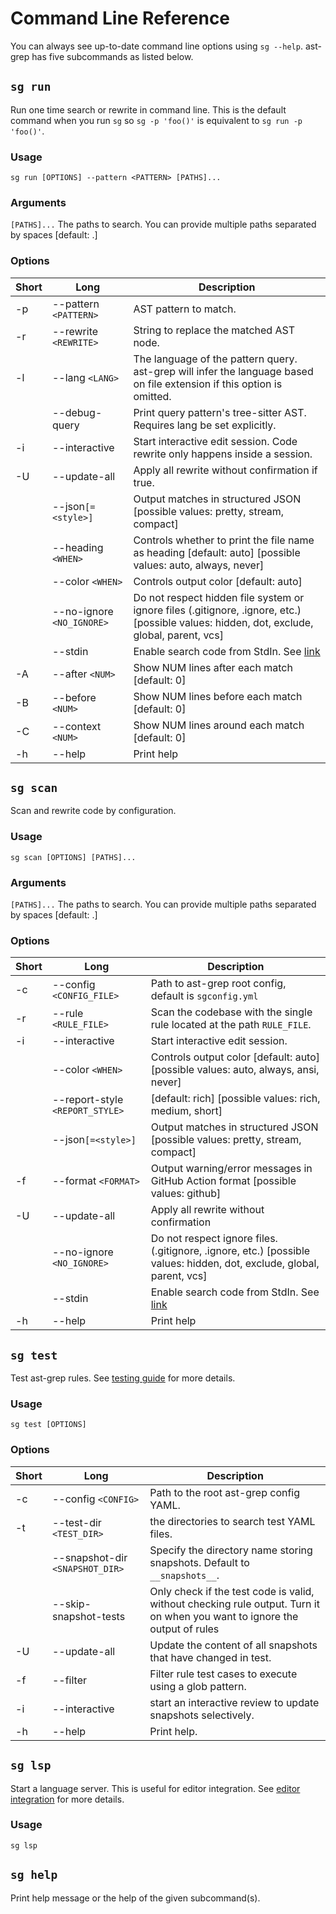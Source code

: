 # Command Line Reference

You can always see up-to-date command line options using `sg --help`.
ast-grep has five subcommands as listed below.

## `sg run`
Run one time search or rewrite in command line. This is the default command when you run `sg` so `sg -p 'foo()'` is equivalent to `sg run -p 'foo()'`.

### Usage

```shell
sg run [OPTIONS] --pattern <PATTERN> [PATHS]...
```

### Arguments

`[PATHS]...`  The paths to search. You can provide multiple paths separated by spaces [default: .]

### Options

| Short | Long | Description |
|-------|------|-------------|
| -p| --pattern `<PATTERN>` |  AST pattern to match. |
| -r| --rewrite `<REWRITE>` |  String to replace the matched AST node. |
| -l| --lang `<LANG>`       |  The language of the pattern query. ast-grep will infer the language based on file extension if this option is omitted. |
|   | --debug-query         |  Print query pattern's tree-sitter AST. Requires lang be set explicitly. |
| -i| --interactive         |  Start interactive edit session. Code rewrite only happens inside a session. |
| -U|  --update-all         |  Apply all rewrite without confirmation if true. |
|   | --json`[=<style>]`    | Output matches in structured JSON  [possible values: pretty, stream, compact] |
|   |   --heading `<WHEN>`  | Controls whether to print the file name as heading [default: auto] [possible values: auto, always, never] |
|   |  --color `<WHEN>`     | Controls output color [default: auto] |
|   |  --no-ignore `<NO_IGNORE>`  | Do not respect hidden file system or ignore files (.gitignore, .ignore, etc.) [possible values: hidden, dot, exclude, global, parent, vcs] |
|   |  --stdin           | Enable search code from StdIn. See [link](/guide/tooling-overview.html#enable-stdin-mode) |
| -A| --after `<NUM>`      | Show NUM lines after each match [default: 0] |
| -B| --before `<NUM>`     | Show NUM lines before each match [default: 0] |
| -C| --context `<NUM>`    | Show NUM lines around each match [default: 0] |
|-h | --help                | Print help |

## `sg scan`
Scan and rewrite code by configuration.

### Usage

```shell
sg scan [OPTIONS] [PATHS]...
```

### Arguments
`[PATHS]...`  The paths to search. You can provide multiple paths separated by spaces [default: .]

### Options

| Short | Long | Description |
|-------|------|-------------|
| -c | --config `<CONFIG_FILE>`| Path to ast-grep root config, default is `sgconfig.yml` |
| -r | --rule `<RULE_FILE>`| Scan the codebase with the single rule located at the path `RULE_FILE`.|
| -i | --interactive|Start interactive edit session.|
| | --color `<WHEN>`|Controls output color [default: auto] [possible values: auto, always, ansi, never]|
| | --report-style `<REPORT_STYLE>` | [default: rich] [possible values: rich, medium, short]
| | --json`[=<style>]` | Output matches in structured JSON  [possible values: pretty, stream, compact] |
|-f| --format `<FORMAT>` | Output warning/error messages in GitHub Action format [possible values: github] |
| -U | --update-all | Apply all rewrite without confirmation |
| | --no-ignore `<NO_IGNORE>` | Do not respect ignore files. (.gitignore, .ignore, etc.) [possible values: hidden, dot, exclude, global, parent, vcs] |
|   |  --stdin           | Enable search code from StdIn. See [link](/guide/tooling-overview.html#enable-stdin-mode) |
| -h| --help|Print help|

## `sg test`
Test ast-grep rules. See [testing guide](/guide/test-rule.html) for more details.

### Usage

```shell
sg test [OPTIONS]
```

### Options

| Short | Long | Description |
|-------|------|-------------|
| -c| --config `<CONFIG>`             |Path to the root ast-grep config YAML.|
| -t| --test-dir `<TEST_DIR>`         |the directories to search test YAML files.|
|   | --snapshot-dir `<SNAPSHOT_DIR>` |Specify the directory name storing snapshots. Default to `__snapshots__`.|
|   | --skip-snapshot-tests           |Only check if the test code is valid, without checking rule output. Turn it on when you want to ignore the output of rules|
| -U| --update-all                   |Update the content of all snapshots that have changed in test.|
| -f| --filter                        |Filter rule test cases to execute using a glob pattern.|
| -i| --interactive                   |start an interactive review to update snapshots selectively.|
| -h| --help                          |Print help.|

## `sg lsp`

Start a language server. This is useful for editor integration. See [editor integration](/guide/editor-integration.html) for more details.

### Usage

```shell
sg lsp
```

## `sg help`
Print help message or the help of the given subcommand(s).